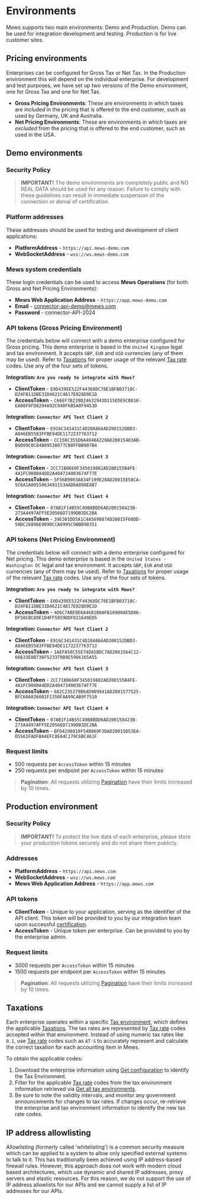 # Environments

Mews supports two main environments: Demo and Production. Demo can be used for integration development and testing.
Production is for live customer sites.

## Pricing environments

Enterprises can be configured for Gross Tax or Net Tax. In the Production environment this will depend on the individual enterprise.
For development and test purposes, we have set up two versions of the Demo environment, one for Gross Tax and one for Net Tax.

* **Gross Pricing Environments**: These are environments in which taxes are *included* in the pricing that is offered to the end customer, such as used by Germany, UK and Australia.
* **Net Pricing Environments**: These are environments in which taxes are *excluded* from the pricing that is offered to the end customer, such as used in the USA.

## Demo environments

### Security Policy

> **IMPORTANT!** The demo environments are completely public and NO REAL DATA should be used for any reason. Failure to comply with these guidelines can result in immediate suspension of the connection or denial of certification.

### Platform addresses

These addresses should be used for testing and development of client applications:

* **PlatformAddress** - `https://api.mews-demo.com`
* **WebSocketAddress** - `wss://ws.mews-demo.com`

### Mews system credentials

These login credentials can be used to access __Mews Operations__ (for both Gross and Net Pricing Environments):

* **Mews Web Application Address** - `https://app.mews-demo.com`
* **Email** - connector-api-demo@mews.com
* **Password** - connector-API-2024

### API tokens (Gross Pricing Environment)

The credentials below will connect with a demo enterprise configured for Gross pricing. This demo enterprise is based in the `United Kingdom` legal and tax environment. It accepts `GBP`, `EUR` and `USD` currencies (any of them may be used). Refer to [Taxations](#taxations) for proper usage of the relevant [Tax rate](../operations/taxations.md#tax-rate) codes. Use any of the four sets of tokens.

**Integration: `Are you ready to integrate with Mews?`**
* **ClientToken** - `E0D439EE522F44368DC78E1BFB03710C-D24FB11DBE31D4621C4817E028D9E1D`
* **AccessToken** - `C66EF7B239D24632943D115EDE9CB810-EA00F8FD8294692C940F6B5A8F9453D`

**Integration: `Connector API Test Client 2`**
* **ClientToken** - `E916C341431C4D28A866AD200152DBD3-A046EB5583FFBE94DE1172237763712`
* **AccessToken** - `CC150C355D6A4048A220AD20015483AB-B6D09C0C84B09538077CB8FFBB907B4`

**Integration: `Connector API Test Client 3`**
* **ClientToken** - `2CC71B0660F345019882AD200155B4FE-4A1FC9080A4DD2A404734003674F77E`
* **AccessToken** - `5F56B9903A834F199E28AD20015E58CA-5C6A1A00550634911534AD6A098E8B7`

**Integration: `Connector API Test Client 4`**
* **ClientToken** - `07AB1F14B55C49B8BDD6AD200158423B-273A4497AFF5E20566D7199DB3DC2BA`
* **AccessToken** - `39E301DD5A1C4A569087AD20015F60DD-50DC28896E9090CCA0995C9BBD90351`

### API tokens (Net Pricing Environment)

The credentials below will connect with a demo enterprise configured for Net pricing. This demo enterprise is based in the `United States - Washington DC` legal and tax environment. It accepts `GBP`, `EUR` and `USD` currencies (any of them may be used). Refer to [Taxations](#taxations) for proper usage of the relevant [Tax rate](../operations/taxations.md#tax-rate) codes. Use any of the four sets of tokens.

**Integration: `Are you ready to integrate with Mews?`**
* **ClientToken** - `E0D439EE522F44368DC78E1BFB03710C-D24FB11DBE31D4621C4817E028D9E1D`
* **AccessToken** - `4D6C7ABE0E6A4681B0AFB16900AE5D86-DF50CBC89E1D4FF5859DDF021649ED5`

**Integration: `Connector API Test Client 2`**
* **ClientToken** - `E916C341431C4D28A866AD200152DBD3-A046EB5583FFBE94DE1172237763712`
* **AccessToken** - `1AEFA58C55E74D65BDC7AD2001564C12-66633E0B736F523379B9E5966165A55`

**Integration: `Connector API Test Client 3`**
* **ClientToken** - `2CC71B0660F345019882AD200155B4FE-4A1FC9080A4DD2A404734003674F77E`
* **AccessToken** - `682C235379B64D909941AD2001577525-BFC60A026081F1350FAA99CAB9F7510`

**Integration: `Connector API Test Client 4`**
* **ClientToken** - `07AB1F14B55C49B8BDD6AD200158423B-273A4497AFF5E20566D7199DB3DC2BA`
* **AccessToken** - `BFD4298010F54B069F3DAD20015D53EA-D5561FADFBA4EFC8EA4C179C6BC461F`

### Request limits

* 500 requests per `AccessToken` within 15 minutes
* 250 requests per endpoint per `AccessToken` within 15 minutes

> **Pagination**: All requests utilizing [Pagination](pagination.md) have their limits increased by 10 times.

## Production environment

### Security Policy

> **IMPORTANT!** To protect the live data of each enterprise, please store your production tokens securely and do not share them publicly.

### Addresses

* **PlatformAddress** - `https://api.mews.com`
* **WebSocketAddress** - `wss://ws.mews.com`
* **Mews Web Application Address** - `https://app.mews.com`

### API tokens

* **ClientToken** - Unique to your application, serving as the identifier of the API client. This token will be provided to you by our integration team upon successful [certification](../your-journey/README.md).
* **AccessToken** - Unique token per enterprise. Can be provided to you by the enterprise admin.

### Request limits

* 3000 requests per `AccessToken` within 15 minutes
* 1500 requests per endpoint per `AccessToken` within 15 minutes

> **Pagination**: All requests utilizing [Pagination](pagination.md) have their limits increased by 10 times.

## Taxations

Each enterprise operates within a specific [Tax environment](../operations/taxenvironments.md#tax-environment), which defines the applicable [Taxations](../operations/taxations.md#taxation). The tax rates are represented by [Tax rate](../operations/taxations.md#tax-rate) codes accepted within that environment.
Instead of using numeric tax rates like `0.1`, use [Tax rate](../operations/taxations.md#tax-rate) codes such as `AT-S` to accurately represent and calculate the correct taxation for each accounting item in Mews.

To obtain the applicable codes:

1. Download the enterprise information using [Get configuration](../operations/configuration.md#get-configuration) to identify the Tax Environment.
2. Filter for the applicable [Tax rate](../operations/taxations.md#tax-rate) codes from the tax environment information retrieved via [Get all tax environments](../operations/taxenvironments.md#get-all-tax-environments).
3. Be sure to note the validity intervals, and monitor any government announcements for changes to tax rates. If changes occur, re-retrieve the enterprise and tax environment information to identify the new tax rate codes.

## IP address allowlisting

Allowlisting (formerly called 'whitelisting') is a common security measure which can be applied to a system to allow only specified external systems to talk to it. This has traditionally been achieved using IP address-based firewall rules. However, this approach does not work with modern cloud based architectures, which use dynamic and shared IP addresses, proxy servers and elastic resources. For this reason, we do not support the use of IP address allowlists for our APIs and we cannot supply a list of IP addresses for our APIs.
